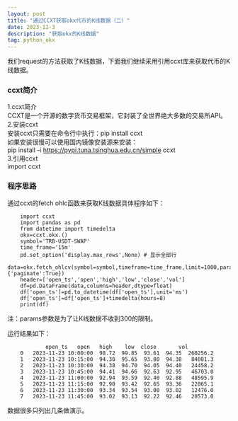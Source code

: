 ```yaml
---
layout: post
title: "通过CCXT获取okx代币的K线数据（二）"
date: 2023-12-3
description: "获取okx的K线数据"
tag: python_okx
--- 
```


我们request的方法获取了K线数据，下面我们继续采用引用ccxt库来获取代币的K线数据。
### ccxt简介
1.ccxt简介  
CCXT是一个开源的数字货币交易框架，它封装了全世界绝大多数的交易所API。   
2.安装ccxt  
安装ccxt只需要在命令行中执行：pip install ccxt   
如果安装很慢可以使用国内镜像安装源来安装：   
pip install -i https://pypi.tuna.tsinghua.edu.cn/simple ccxt  
3.引用ccxt  
import ccxt  
### 程序思路
通过ccxt的fetch ohlc函数来获取K线数据具体程序如下：  

		import ccxt
		import pandas as pd
		from datetime import timedelta
		okx=ccxt.okx.()
		symbol='TRB-USDT-SWAP'
		time_frame='15m'
		pd.set_option('display.max_rows',None) # 显示全部行
		data=okx.fetch_ohlcv(symbol=symbol,timeframe=time_frame,limit=1000,params={'paginate':True})
		header=['open_ts','open','high','low','close','vol']
		df=pd.DataFrame(data,columns=header,dtype=float)
		df['open_ts']=pd.to_datetime(df['open_ts'],unit='ms')
		df['open_ts']=df['open_ts']+timedelta(hours=8)
		print(df)    

注：params参数是为了让K线数据不收到300的限制。      

运行结果如下：   

				open_ts   open   high    low  close       vol  
		0   2023-11-23 10:00:00  98.72  99.85  93.61  94.35  260256.2  
		1   2023-11-23 10:15:00  94.30  95.65  93.80  94.38   84081.3  
		2   2023-11-23 10:30:00  94.38  94.70  94.05  94.40   24458.2  
		3   2023-11-23 10:45:00  94.41  94.66  92.63  92.95   46703.0  
		4   2023-11-23 11:00:00  92.94  93.59  92.40  92.88   48595.9  
		5   2023-11-23 11:15:00  92.90  93.42  92.65  93.36   22065.1  
		6   2023-11-23 11:30:00  93.34  93.54  93.00  93.02   12476.0  
		7   2023-11-23 11:45:00  93.02  93.13  92.22  92.46   20573.0  

数据很多只列出几条做演示。

